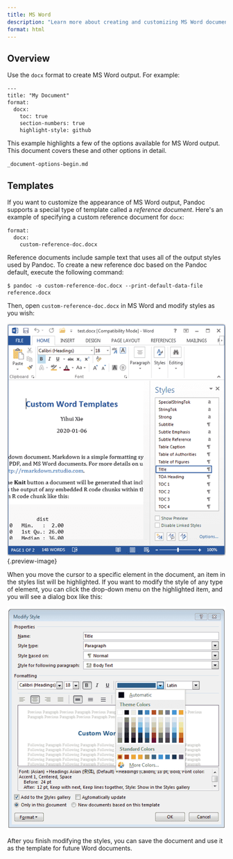 ```yaml
---
title: MS Word
description: "Learn more about creating and customizing MS Word documents using Quarto."
format: html
---
```


## Overview

Use the `docx` format to create MS Word output. For example:

``` {.yaml}
---
title: "My Document"
format:
  docx:
    toc: true
    section-numbers: true
    highlight-style: github
```

This example highlights a few of the options available for MS Word output. This document covers these and other options in detail.

```{.include}
_document-options-begin.md
```

## Templates

If you want to customize the appearance of MS Word output, Pandoc supports a special type of template called a *reference document*. Here's an example of specifying a custom reference document for `docx`:

``` {.yaml}
format:
  docx:
    custom-reference-doc.docx
```

Reference documents include sample text that uses all of the output styles used by Pandoc. To create a new reference doc based on the Pandoc default, execute the following command:

    $ pandoc -o custom-reference-doc.docx --print-default-data-file reference.docx

Then, open `custom-reference-doc.docx` in MS Word and modify styles as you wish:

![You can open the Styles pane from the HOME tab in the MS Word toolbar.](images/word-styles.png){.preview-image}

When you move the cursor to a specific element in the document, an item in the styles list will be highlighted. If you want to modify the style of any type of element, you can click the drop-down menu on the highlighted item, and you will see a dialog box like this:

![](images/word-modify-styles.png)

After you finish modifying the styles, you can save the document and use it as the template for future Word documents.
